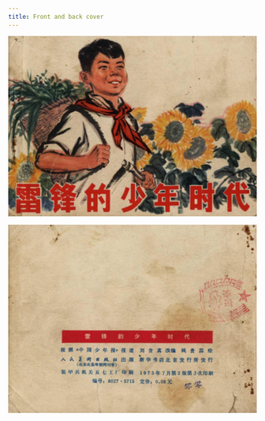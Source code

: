 ```yaml
---
title: Front and back cover
---
```


![leifeng cover](./../../images/leifeng/seifert0522_lf_0001_0.jpg)

![leifeng cover](./../../images/leifeng/seifert0522_lf_0066_0.jpg)
